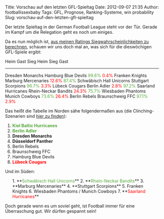 Title: Vorschau auf den letzten GFL-Spieltag
Date: 2012-09-07 21:35
Author: footballissexbaby
Tags: GFL, Prognose, Ranking-Systeme, win probability
Slug: vorschau-auf-den-letzten-gfl-spieltag

Der letzte Spieltag in der German Football League steht vor der Tür.
Gerade im Kampf um die Relegation geht es noch um einiges.

Da es nun möglich ist, [aus meinen Ratings Siegwahrscheinlichkeiten zu
berechnen][], schauen wir uns doch mal an, was sich für die dieswöchigen
GFL-Spiele ergibt:

  Heim                       Gast                   Sieg Heim                                    Sieg Gast
  -------------------------- ---------------------- -------------------------------------------- --------------------------------------------
  Dresden Monarchs           Hamburg Blue Devils    <span style="color: #56a83c;">99.6%</span>   <span style="color: #ff0000;">0.4%</span>
  Franken Knights            Marburg Mercenaries    <span style="color: #ff0000;">12.6%</span>   <span style="color: #56a83c;">87.4%</span>
  Schwäbisch Hall Unicorns   Stuttgart Scorpions    <span style="color: #56a83c;">96.7%</span>   <span style="color: #ff0000;">3.3%</span>
  Lübeck Cougars             Berlin Adler           <span style="color: #ff0000;">2.8%</span>    <span style="color: #56a83c;">97.2%</span>
  Saarland Hurricanes        Rhein-Neckar Bandits   <span style="color: #ff0000;">24.3%</span>   <span style="color: #56a83c;">75.7%</span>
  Wiesbaden Phantoms         Munich Cowboys         <span style="color: #56a83c;">73.6%</span>   <span style="color: #ff0000;">26.4%</span>
  Berlin Rebels              Braunschweig FFC       <span style="color: #56a83c;">97.1%</span>   <span style="color: #ff0000;">2.9%</span>

Das heißt die Tabelle im Norden sähe folgendermaßen aus (die
Clinching-Szenarien sind [hier zu finden][]):

1.  **<span style="color: #56a83c;">Kiel Baltic Hurricanes</span>**
2.  **<span style="color: #56a83c;">Berlin Adler</span>**
3.  **Dresden Monarchs**
4.  **Düsseldorf Panther**
5.  Berlin Rebels
6.  Braunschweig FFC
7.  Hamburg Blue Devils
8.  **<span style="color: #ff0000;">Lübeck Cougars</span>**

Und im Süden:

<ol>
1.  **<span style="color: #56a83c;">Schwäbisch Hall Unicorns</span>**
2.  **<span style="color: #56a83c;">Rhein-Neckar Bandits</span>**
3.  **Marburg Mercenaries**
4.  **Stuttgart Scorpions**
5.  Franken Knights
6.  Wiesbaden Phantoms / Munich Cowboys
7.  **<span style="color: #ff0000;">Saarland Hurricanes</span>**

</ol>
Doch gerade wenn es um soviel geht, ist Football immer für eine
Überraschung gut. Wir dürfen gespannt sein!

  [aus meinen Ratings Siegwahrscheinlichkeiten zu berechnen]: http://footballissexbaby.de/2012/08/herr-elo-und-der-rasenschach/
    "Herr Elo und der Rasenschach"
  [hier zu finden]: http://www.facebook.com/notes/gfl-internet-tv-radio/clinching-scenarios-week-18/468264539860707
